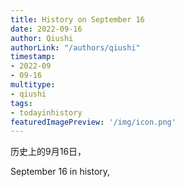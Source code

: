 ```yaml
---
title: History on September 16
date: 2022-09-16
author: Qiushi 
authorLink: "/authors/qiushi"
timestamp: 
- 2022-09
- 09-16
multitype: 
- qiushi
tags: 
- todayinhistory
featuredImagePreview: '/img/icon.png'
---
```









历史上的9月16日，

September 16 in history, 

<!--more-->

